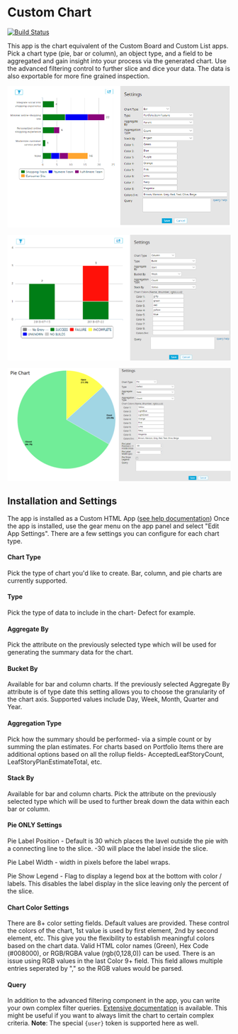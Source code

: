 # Custom Chart

[![Build Status](https://travis-ci.org/RallyCommunity/CustomChart.png?branch=master)](https://travis-ci.org/RallyCommunity/CustomChart)

This app is the chart equivalent of the Custom Board and Custom List apps.  Pick a chart type (pie, bar or column), an object type, and a field to be aggregated and gain insight into your process via the generated chart.  Use the advanced filtering control to further slice and dice your data.  The data is also exportable for more fine grained inspection.

![custom BAR chart screenshot](images/CustomChartBar.png "Custom Chart Screenshots")

![custom COLUMN chart screenshot](images/CustomChartCol.png "Custom Chart Screenshots")

![custom PIE chart screenshot](images/CustomChartPie.png "Custom Chart Screenshots")

## Installation and Settings
The app is installed as a Custom HTML App ([see help documentation](https://help.rallydev.com/custom-html))
Once the app is installed, use the gear menu on the app panel and select "Edit App Settings". There are a few settings you can configure for each chart type.

#### Chart Type
Pick the type of chart you'd like to create.  Bar, column, and pie charts are currently supported.

#### Type
Pick the type of data to include in the chart- Defect for example.

#### Aggregate By
Pick the attribute on the previously selected type which will be used for generating the summary data for the chart.

#### Bucket By
Available for bar and column charts.  If the previously selected Aggregate By attribute is of type date this setting allows you to choose the granularity of the chart axis.  Supported values include Day, Week, Month, Quarter and Year.

#### Aggregation Type
Pick how the summary should be performed- via a simple count or by summing the plan estimates.  For charts based on Portfolio Items there are additional options based on all the rollup fields- AcceptedLeafStoryCount, LeafStoryPlanEstimateTotal, etc.

#### Stack By
Available for bar and column charts.  Pick the attribute on the previously selected type which will be used to further break down the data within each bar or column.

#### Pie ONLY Settings
Pie Label Position - Default is 30 which places the lavel outside the pie with a connecting line to the slice. -30 will place the label inside the slice.

Pie Label Width - width in pixels before the label wraps.

Pie Show Legend - Flag to display a legend box at the bottom with color / labels. This disables the label display in the slice leaving only the percent of the slice.

#### Chart Color Settings
There are 8+ color setting fields. Default values are provided. These control the colors of the chart, 1st value is used by first element, 2nd by second element, etc. This give you the flexibility to establish meaningful colors based on the chart data. Valid HTML color names (Green), Hex Code (#008000), or RGB/RGBA value (rgb(0,128,0)) can be used. There is an issue using RGB values in the last Color 9+ field. This field allows multiple entries seperated by "," so the RGB values would be parsed.

#### Query
In addition to the advanced filtering component in the app, you can write your own complex filter queries. [Extensive documentation](https://help.rallydev.com/grid-queries?basehost=https://rally1.rallydev.com) is available. This might be useful if you want to always limit the chart to certain complex criteria. **Note**: The special `{user}` token is supported here as well.
